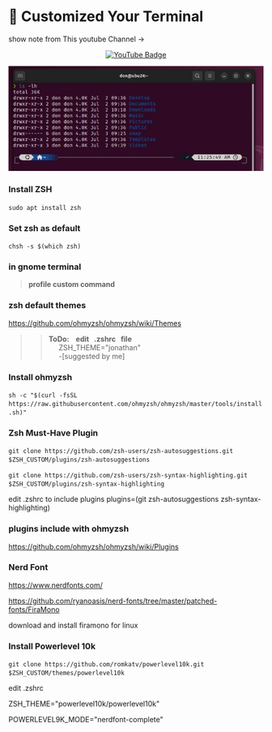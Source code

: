 #  :memo: Customized Your Terminal 
show note from This youtube Channel ->  <br>
<div align="center">
  <a href="https://www.youtube.com/@NovaspiritTech">
    <img src="https://img.shields.io/badge/YouTube-FF0000?style=for-the-badge&logo=youtube&logoColor=white&labelColor=000000" alt="YouTube Badge">
  </a>
</div>


![term.jpg](term.jpg)

### Install ZSH
`sudo apt install zsh`
### Set zsh as default
`chsh -s $(which zsh)`
### in gnome terminal
> **profile custom command**    

### zsh default themes
https://github.com/ohmyzsh/ohmyzsh/wiki/Themes

>> **ToDo:  &nbsp;&nbsp; edit  &nbsp; .zshrc &nbsp; file** <br>
 &nbsp;&nbsp;&nbsp;&nbsp;  ZSH_THEME="jonathan"    <br> 
&nbsp;&nbsp;&nbsp;&nbsp; -[suggested by me]

### Install ohmyzsh
`sh -c "$(curl -fsSL https://raw.githubusercontent.com/ohmyzsh/ohmyzsh/master/tools/install.sh)"`

### Zsh Must-Have Plugin
`git clone https://github.com/zsh-users/zsh-autosuggestions.git $ZSH_CUSTOM/plugins/zsh-autosuggestions`

`git clone https://github.com/zsh-users/zsh-syntax-highlighting.git $ZSH_CUSTOM/plugins/zsh-syntax-highlighting`

edit .zshrc to include plugins
plugins=(git zsh-autosuggestions zsh-syntax-highlighting)

### plugins include with ohmyzsh
https://github.com/ohmyzsh/ohmyzsh/wiki/Plugins


### Nerd Font
https://www.nerdfonts.com/

https://github.com/ryanoasis/nerd-fonts/tree/master/patched-fonts/FiraMono

download and install firamono for linux

### Install Powerlevel 10k
`git clone https://github.com/romkatv/powerlevel10k.git $ZSH_CUSTOM/themes/powerlevel10k`

edit .zshrc

ZSH_THEME="powerlevel10k/powerlevel10k"

POWERLEVEL9K_MODE="nerdfont-complete"
